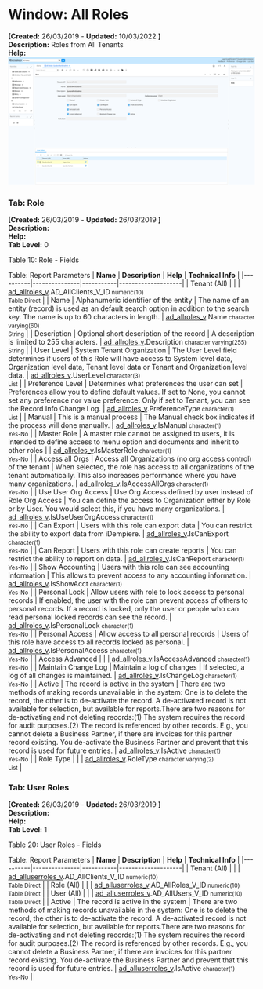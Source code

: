 # Window: All Roles

**[Created:** 26/03/2019 - **Updated:** 10/03/2022 **]**  
**Description:** Roles from All Tenants  
**Help:**   
![](/img/docs/manual/AllRoles-Window_iDempiere_v12.0.0.png)

### Tab: Role

**[Created:** 26/03/2019 - **Updated:** 26/03/2019 **]**   
**Description:**   
**Help:**   
**Tab Level:** 0

Table 10: Role - Fields 

Table: Report Parameters
| **Name** | **Description** | **Help** | **Technical Info** |
|----------|---------------|-----------|--------------------|
| Tenant (All) |  |  | [ad_allroles_v](https://idempiere-schemaspy.muriloht.com/adempiere/tables/ad_allroles_v.html).AD_AllClients_V_ID<small> numeric(10) <br/> Table Direct</small> | 
| Name | Alphanumeric identifier of the entity | The name of an entity (record) is used as an default search option in addition to the search key. The name is up to 60 characters in length. | [ad_allroles_v](https://idempiere-schemaspy.muriloht.com/adempiere/tables/ad_allroles_v.html).Name<small> character varying(60) <br/> String</small> | 
| Description | Optional short description of the record | A description is limited to 255 characters. | [ad_allroles_v](https://idempiere-schemaspy.muriloht.com/adempiere/tables/ad_allroles_v.html).Description<small> character varying(255) <br/> String</small> | 
| User Level | System Tenant Organization | The User Level field determines if users of this Role will have access to System level data, Organization level data, Tenant level data or Tenant and Organization level data. | [ad_allroles_v](https://idempiere-schemaspy.muriloht.com/adempiere/tables/ad_allroles_v.html).UserLevel<small> character(3) <br/> List</small> | 
| Preference Level | Determines what preferences the user can set | Preferences allow you to define default values.  If set to None, you cannot set any preference nor value preference. Only if set to Tenant, you can see the Record Info Change Log. | [ad_allroles_v](https://idempiere-schemaspy.muriloht.com/adempiere/tables/ad_allroles_v.html).PreferenceType<small> character(1) <br/> List</small> | 
| Manual | This is a manual process | The Manual check box indicates if the process will done manually. | [ad_allroles_v](https://idempiere-schemaspy.muriloht.com/adempiere/tables/ad_allroles_v.html).IsManual<small> character(1) <br/> Yes-No</small> | 
| Master Role | A master role cannot be assigned to users, it is intended to define access to menu option and documents and inherit to other roles |  | [ad_allroles_v](https://idempiere-schemaspy.muriloht.com/adempiere/tables/ad_allroles_v.html).IsMasterRole<small> character(1) <br/> Yes-No</small> | 
| Access all Orgs | Access all Organizations (no org access control) of the tenant | When selected, the role has access to all organizations of the tenant automatically. This also increases performance where you have many organizations. | [ad_allroles_v](https://idempiere-schemaspy.muriloht.com/adempiere/tables/ad_allroles_v.html).IsAccessAllOrgs<small> character(1) <br/> Yes-No</small> | 
| Use User Org Access | Use Org Access defined by user instead of Role Org Access | You can define the access to Organization either by Role or by User.  You would select this, if you have many organizations. | [ad_allroles_v](https://idempiere-schemaspy.muriloht.com/adempiere/tables/ad_allroles_v.html).IsUseUserOrgAccess<small> character(1) <br/> Yes-No</small> | 
| Can Export | Users with this role can export data | You can restrict the ability to export data from iDempiere. | [ad_allroles_v](https://idempiere-schemaspy.muriloht.com/adempiere/tables/ad_allroles_v.html).IsCanExport<small> character(1) <br/> Yes-No</small> | 
| Can Report | Users with this role can create reports | You can restrict the ability to report on data. | [ad_allroles_v](https://idempiere-schemaspy.muriloht.com/adempiere/tables/ad_allroles_v.html).IsCanReport<small> character(1) <br/> Yes-No</small> | 
| Show Accounting | Users with this role can see accounting information | This allows to prevent access to any accounting information. | [ad_allroles_v](https://idempiere-schemaspy.muriloht.com/adempiere/tables/ad_allroles_v.html).IsShowAcct<small> character(1) <br/> Yes-No</small> | 
| Personal Lock | Allow users with role to lock access to personal records | If enabled, the user with the role can prevent access of others to personal records.  If a record is locked, only the user or people who can read personal locked records can see the record. | [ad_allroles_v](https://idempiere-schemaspy.muriloht.com/adempiere/tables/ad_allroles_v.html).IsPersonalLock<small> character(1) <br/> Yes-No</small> | 
| Personal Access | Allow access to all personal records | Users of this role have access to all records locked as personal. | [ad_allroles_v](https://idempiere-schemaspy.muriloht.com/adempiere/tables/ad_allroles_v.html).IsPersonalAccess<small> character(1) <br/> Yes-No</small> | 
| Access Advanced |  |  | [ad_allroles_v](https://idempiere-schemaspy.muriloht.com/adempiere/tables/ad_allroles_v.html).IsAccessAdvanced<small> character(1) <br/> Yes-No</small> | 
| Maintain Change Log | Maintain a log of changes | If selected, a log of all changes is maintained. | [ad_allroles_v](https://idempiere-schemaspy.muriloht.com/adempiere/tables/ad_allroles_v.html).IsChangeLog<small> character(1) <br/> Yes-No</small> | 
| Active | The record is active in the system | There are two methods of making records unavailable in the system: One is to delete the record, the other is to de-activate the record. A de-activated record is not available for selection, but available for reports.There are two reasons for de-activating and not deleting records:(1) The system requires the record for audit purposes.(2) The record is referenced by other records. E.g., you cannot delete a Business Partner, if there are invoices for this partner record existing. You de-activate the Business Partner and prevent that this record is used for future entries. | [ad_allroles_v](https://idempiere-schemaspy.muriloht.com/adempiere/tables/ad_allroles_v.html).IsActive<small> character(1) <br/> Yes-No</small> | 
| Role Type |  |  | [ad_allroles_v](https://idempiere-schemaspy.muriloht.com/adempiere/tables/ad_allroles_v.html).RoleType<small> character varying(2) <br/> List</small> | 


### Tab: User Roles

**[Created:** 26/03/2019 - **Updated:** 26/03/2019 **]**   
**Description:**   
**Help:**   
**Tab Level:** 1

Table 20: User Roles - Fields 

Table: Report Parameters
| **Name** | **Description** | **Help** | **Technical Info** |
|----------|---------------|-----------|--------------------|
| Tenant (All) |  |  | [ad_alluserroles_v](https://idempiere-schemaspy.muriloht.com/adempiere/tables/ad_alluserroles_v.html).AD_AllClients_V_ID<small> numeric(10) <br/> Table Direct</small> | 
| Role (All) |  |  | [ad_alluserroles_v](https://idempiere-schemaspy.muriloht.com/adempiere/tables/ad_alluserroles_v.html).AD_AllRoles_V_ID<small> numeric(10) <br/> Table Direct</small> | 
| User (All) |  |  | [ad_alluserroles_v](https://idempiere-schemaspy.muriloht.com/adempiere/tables/ad_alluserroles_v.html).AD_AllUsers_V_ID<small> numeric(10) <br/> Table Direct</small> | 
| Active | The record is active in the system | There are two methods of making records unavailable in the system: One is to delete the record, the other is to de-activate the record. A de-activated record is not available for selection, but available for reports.There are two reasons for de-activating and not deleting records:(1) The system requires the record for audit purposes.(2) The record is referenced by other records. E.g., you cannot delete a Business Partner, if there are invoices for this partner record existing. You de-activate the Business Partner and prevent that this record is used for future entries. | [ad_alluserroles_v](https://idempiere-schemaspy.muriloht.com/adempiere/tables/ad_alluserroles_v.html).IsActive<small> character(1) <br/> Yes-No</small> | 


